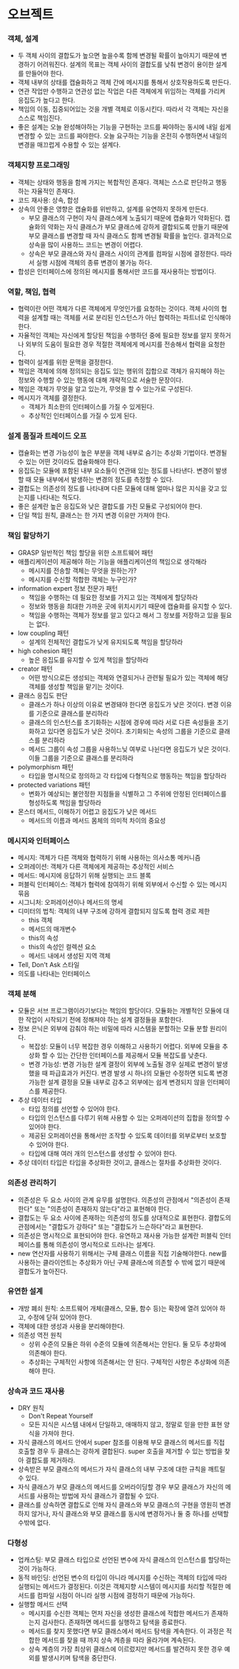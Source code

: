 # 오브젝트

### 객체, 설계

- 두 객체 사이의 결합도가 높으면 높을수록 함께 변경될 확률이 높아지기 때문에 변경하기 어려워진다. 설계의 목표는 객체 사이의 결합도를 낮춰 변경이 용이한 설계를 만들어야 한다.
- 객체 내부의 상태를 캡슐화하고 객체 간에 메시지를 통해서 상호작용하도록 만든다.
- 연관 작업만 수행하고 연관성 없는 작업은 다른 객체에게 위임하는 객체를 가리켜 응집도가 높다고 한다.
- 책임의 이동, 집중되어있는 것을 개별 객체로 이동시킨다. 따라서 각 객체는 자신을 스스로 책임진다.
- 좋은 설계는 오늘 완성해야하는 기능을 구현하는 코드를 짜야하는 동시에 내일 쉽게 변경할 수 있는 코드를 짜야한다. 오늘 요구하는 기능을 온전히 수행하면서 내일의 변경을 매끄럽게 수용할 수 있는 설계다.

### 객체지향 프로그래밍

- 객체는 상태와 행동을 함께 가지는 복합적인 존재다. 객체는 스스로 판단하고 행동하는 자율적인 존재다.
- 코드 재사용: 상속, 합성
- 상속의 안좋은 영향은 캡슐화를 위반하고, 설계를 유연하지 못하게 만든다.
  - 부모 클래스의 구현이 자식 클래스에게 노출되기 때문에 캡슐화가 약화된다. 캡슐화의 약화는 자식 클래스가 부모 클래스에 강하게 결합되도록 만들기 때문에 부모 클래스를 변경할 때 자식 클래스도 함께 변경될 확률을 높인다. 결과적으로 상속을 많이 사용하느 코드는 변경이 어렵다.
  - 상속은 부모 클래스와 자식 클래스 사이의 관계를 컴파일 시점에 결정한다. 따라서 실행 시점에 객체의 종류 변경이 불가능 하다.
- 합성은 인터페이스에 정의된 메시지를 통해서만 코드를 재사용하는 방법이다.

### 역할, 책임, 협력

- 협력이란 어떤 객체가 다른 객체에게 무엇인가를 요청하는 것이다. 객체 사이의 협력을 설계할 때는 객체를 서로 분리된 인스턴스가 아닌 협력하는 파트너로 인식해야 한다.
- 자율적인 객체는 자신에게 할당된 책임을 수행하던 중에 필요한 정보를 알지 못하거나 외부의 도움이 필요한 경우 적절한 객체에게 메시지를 전송해서 협력을 요청한다.
- 협력이 설계를 위한 문맥을 결정한다.
- 책임은 객체에 의해 정의되는 응집도 있는 행위의 집합으로 객체가 유지해야 하는 정보와 수행할 수 있는 행동에 대해 개략적으로 서술한 문장이다.
- 책임은 객체가 무엇을 알고 있는가, 무엇을 할 수 있는가로 구성된다.
- 메시지가 객체를 결정한다.
  - 객체가 최소한의 인터페이스를 가질 수 있게된다.
  - 추상적인 인터페이스를 가질 수 있게 된다.

### 설계 품질과 트레이드 오프
- 캡슐화는 변경 가능성이 높은 부분을 객체 내부로 숨기는 추상화 기법이다. 변경될 수 있는 어떤 것이라도 캡슐화해야 한다.
- 응집도는 모듈에 포함된 내부 요소들이 연관돼 있는 정도를 나타낸다. 변경이 발생할 때 모듈 내부에서 발생하는 변경의 정도를 측정할 수 있다.
- 결합도는 의존성의 정도를 나타내며 다른 모듈에 대해 얼마나 많은 지식을 갖고 있는지를 나타내는 척도다.
- 좋은 설계란 높은 응집도와 낮은 결합도를 가진 모듈로 구성되어야 한다.
- 단일 책임 원칙, 클래스는 한 가지 변경 이유만 가져야 한다.

### 책임 할당하기
- GRASP 일반적인 책임 할당을 위한 소프트웨어 패턴
- 애플리케이션이 제공해야 하는 기능을 애플리케이션의 책임으로 생각해라
  - 메시지를 전송할 객체는 무엇을 원하는가?
  - 메시지를 수신할 적합한 객체는 누구인가?
- information expert 정보 전문가 패턴
  - 책임을 수행하는 데 필요한 정보를 가지고 있는 객체에게 할당하라
  - 정보와 행동을 최대한 가까운 곳에 위치시키기 때문에 캡슐화를 유지할 수 있다.
  - 책임을 수행하는 객체가 정보를 알고 있다고 해서 그 정보를 저장하고 있을 필요는 없다.
- low coupling 패턴
  - 설계의 전체적인 결합도가 낮게 유지되도록 책임을 할당하라
- high cohesion 패턴
  - 높은 응집도를 유지할 수 있게 책임을 할당하라
- creator 패턴
  - 어떤 방식으로든 생성되는 객체와 연결되거나 관련될 필요가 있는 객체에 해당 객체를 생성할 책임을 맡기는 것이다.
- 클래스 응집도 판단
  - 클래스가 하나 이상의 이유로 변경돼야 한다면 응집도가 낮은 것이다. 변경 이유를 기준으로 클래스를 분리하라
  - 클래스의 인스턴스를 초기화하는 시점에 경우에 따라 서로 다른 속성들을 초기화하고 있다면 응집도가 낮은 것이다. 초기화되는 속성의 그룹을 기준으로 클래스를 분리하라
  - 메서드 그룹이 속성 그룹을 사용하느닞 여부로 나뉜다면 응집도가 낮은 것이다. 이들 그룹을 기준으로 클래스를 분리하라
- polymorphism 패턴
  - 타입을 명시적으로 정의하고 각 타입에 다형적으로 행동하는 책임을 할당하라
- protected variations 패턴
  - 변화가 예상되는 불안정한 지점들을 식별하고 그 주위에 안정된 인터페이스를 형성하도록 책임을 할당하라
- 몬스터 메서드, 이해하기 어렵고 응집도가 낮은 메서드
  - 메서드의 이름과 메서드 몸체의 의미적 차이의 중요성

### 메시지와 인터페이스
- 메시지: 객체가 다른 객체와 협력하기 위해 사용하는 의사소통 메커니즘
- 오퍼레이션: 객체가 다른 객체에게 제공하는 추상적인 서비스
- 메서드: 메시지에 응답하기 위해 실행되는 코드 블록
- 퍼블릭 인터페이스: 객체가 협력에 참여하기 위해 외부에서 수신할 수 있는 메시지 묶음
- 시그니처: 오퍼레이션이나 메서드의 명세
- 디미터의 법칙: 객체의 내부 구조에 강하게 결합되지 않도록 협력 경로 제한
  - this 객체
  - 메서드의 매개변수
  - this의 속성
  - this의 속성인 컬렉션 요소
  - 메서드 내에서 생성된 지역 객체
- Tell, Don't Ask 스타일
- 의도를 나타내는 인터페이스

### 객체 분해
- 모듈은 서브 프로그램이라기보다는 책임의 할당이다. 모듈화는 개별적인 모듈에 대한 작업이 시작되기 전에 정해져야 하는 설계 결정들을 포함한다.
- 정보 은닉은 외부에 감춰야 하는 비밀에 따라 시스템을 분할하는 모듈 분할 원리이다.
  - 복잡성: 모듈이 너무 복잡한 경우 이해하고 사용하기 어렵다. 외부에 모듈을 추상화 할 수 있는 간단한 인터페이스를 제공해서 모듈 복잡도를 낮춘다.
  - 변경 가능성: 변경 가능한 설계 결정이 외부에 노출될 경우 실제로 변경이 발생했을 때 파급효과가 커진다. 변경 발생 시 하나의 모듈만 수정하면 되도록 변경 가능한 설계 결정을 모듈 내부로 감추고 외부에는 쉽게 변경되지 않을 인터페이스를 제공한다.
- 추상 데이터 타입
  - 타입 정의를 선언할 수 있어야 한다.
  - 타입의 인스턴스를 다루기 위해 사용할 수 있는 오퍼레이션의 집합을 정의할 수 있어야 한다.
  - 제공된 오퍼레이션을 통해서만 조작할 수 있도록 데이터를 외부로부터 보호할 수 있어야 한다.
  - 타입에 대해 여러 개의 인스턴스를 생성할 수 있어야 한다.
- 추상 데이터 타입은 타입을 추상화한 것이고, 클래스는 절차를 추상화한 것이다.

### 의존성 관리하기
- 의존성은 두 요소 사이의 관계 유무를 설명한다. 의존성의 관점에서 "의존성이 존재한다" 또는 "의존성이 존재하지 않는다"라고 표현해야 한다.
- 결합도는 두 요소 사이에 존재하는 의존성의 정도를 상대적으로 표현한다. 결합도의 관점에서는 "결합도가 강하다" 또는 "결합도가 느슨하다"라고 표현한다.
- 의존성은 명시적으로 표현되어야 한다. 유연하고 재사용 가능한 설계란 퍼블릭 인터페이스를 통해 의존성이 명시적으로 드러나는 설계다.
- new 연산자를 사용하기 위해서는 구체 클래스 이름을 직접 기술해야한다. new를 사용하는 클라이언트는 추상화가 아닌 구체 클래스에 의존할 수 밖에 없기 때문에 결합도가 높아진다.

### 유연한 설계
- 개방 폐쇠 원칙: 소프트웨어 개체(클래스, 모듈, 함수 등)는 확장에 열려 있어야 하고, 수정에 닫혀 있어야 한다.
- 객체에 대한 생성과 사용을 분리해야한다.
- 의존성 역전 원칙
  - 상위 수준의 모듈은 하위 수준의 모듈에 의존해서는 안된다. 둘 모두 추상화에 의존해야 한다.
  - 추상화는 구체적인 사항에 의존해서는 안 된다. 구체적인 사항은 추상화에 의존해야 한다.

### 상속과 코드 재사용
- DRY 원칙
  - Don't Repeat Yourself
  - 모든 지식은 시스템 내에서 단일하고, 애매하지 않고, 정말로 믿을 만한 표현 양식을 가져야 한다.
- 자식 클래스의 메서드 안에서 super 참조를 이용해 부모 클래스의 메서드를 직접 호출할 경우 두 클래스는 강하게 결합된다. super 호출을 제거할 수 있는 방법을 찾아 결합도를 제거하라.
- 상속받은 부모 클래스의 메서드가 자식 클래스의 내부 구조에 대한 규칙을 깨트릴 수 있다.
- 자식 클래스가 부모 클래스의 메서드를 오버라이딩할 경우 부모 클래스가 자신의 메서드를 사용하는 방법에 자식 클래스가 결합될 수 있다.
- 클래스를 상속하면 결합도로 인해 자식 클래스와 부모 클래스의 구현을 영원히 변경하지 않거나, 자식 클래스와 부모 클래스를 동시에 변경하거나 둘 중 하나를 선택할 수밖에 없다.

### 다형성
- 업캐스팅: 부모 클래스 타입으로 선언된 변수에 자식 클래스의 인스턴스를 할당하는 것이 가능하다.
- 동적 바인딩: 선언된 변수의 타입이 아니라 메시지를 수신하는 객체의 타입에 따라 실행되는 메서드가 결정된다. 이것은 객체지향 시스템이 메시지를 처리할 적절한 메서드를 컴파일 시점이 아니라 실행 시점에 결정하기 때문에 가능하다.
- 실행할 메서드 선택
  - 메시지를 수신한 객체는 먼저 자신을 생성한 클래스에 적합한 메서드가 존재하는지 검사한다. 존재하면 메서드를 실행하고 탐색을 종료한다.
  - 메서드를 찾지 못했다면 부모 클래스에서 메서드 탐색을 계속한다. 이 과정은 적합한 메서드를 찾을 때 까지 상속 계층을 따라 올라가며 계속된다.
  - 상속 계층의 가장 최상위 클래스에 이르렀지만 메서드를 발견하지 못한 경우 예외를 발생시키며 탐색을 중단한다.
  
